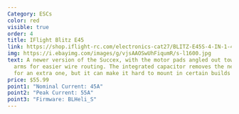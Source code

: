 ```yaml
---
Category: ESCs
color: red
visible: true
order: 4
title: IFlight Blitz E45
link: https://shop.iflight-rc.com/electronics-cat27/BLITZ-E45S-4-IN-1-45A-2-6S-ESC-Pro1737
img: https://i.ebayimg.com/images/g/vjsAAOSwUhFiqumR/s-l1600.jpg
text: A newer version of the Succex, with the motor pads angled out towards the
  arms for easier wire routing. The integrated capacitor removes the necessity
  for an extra one, but it can make it hard to mount in certain builds
price: $55.99
point1: "Nominal Current: 45A"
point2: "Peak Current: 55A"
point3: "Firmware: BLHeli_S"
---
```

